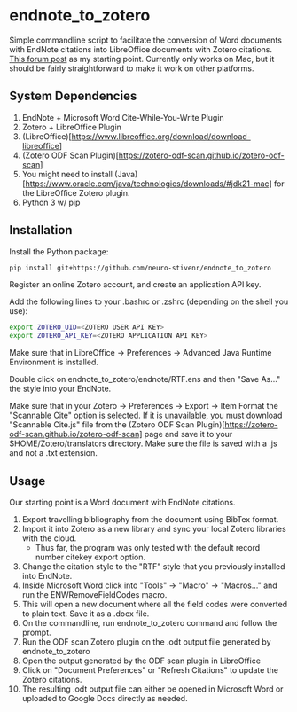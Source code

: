 # endnote_to_zotero

Simple commandline script to facilitate the conversion of Word documents with EndNote citations into LibreOffice documents with Zotero citations.
[This forum post](https://forums.zotero.org/discussion/34233/almost-convert-citations-from-endnote-to-zotero-in-word-docx) as my starting point.
Currently only works on Mac, but it should be fairly straightforward to make it work on other platforms.

## System Dependencies

1. EndNote + Microsoft Word Cite-While-You-Write Plugin
2. Zotero + LibreOffice Plugin
3. (LibreOffice)[https://www.libreoffice.org/download/download-libreoffice]
4. (Zotero ODF Scan Plugin)[https://zotero-odf-scan.github.io/zotero-odf-scan]
5. You might need to install (Java)[https://www.oracle.com/java/technologies/downloads/#jdk21-mac] for the LibreOffice Zotero plugin.
6. Python 3 w/ pip

## Installation

Install the Python package:
```bash
pip install git+https://github.com/neuro-stivenr/endnote_to_zotero
```

Register an online Zotero account, and create an application API key.

Add the following lines to your .bashrc or .zshrc (depending on the shell you use):
```bash
export ZOTERO_UID=<ZOTERO USER API KEY>
export ZOTERO_API_KEY=<ZOTERO APPLICATION API KEY>
```

Make sure that in LibreOffice -> Preferences -> Advanced
Java Runtime Environment is installed.

Double click on endnote_to_zotero/endnote/RTF.ens and then "Save As..." the style into your EndNote.

Make sure that in your Zotero -> Preferences -> Export -> Item Format
the "Scannable Cite" option is selected. If it is unavailable, you must download "Scannable Cite.js" file from
the (Zotero ODF Scan Plugin)[https://zotero-odf-scan.github.io/zotero-odf-scan] page and save it to your $HOME/Zotero/translators directory.
Make sure the file is saved with a .js and not a .txt extension.

## Usage

Our starting point is a Word document with EndNote citations.

1. Export travelling bibliography from the document using BibTex format.
2. Import it into Zotero as a new library and sync your local Zotero libraries with the cloud.
    * Thus far, the program was only tested with the default record number citekey export option.
3. Change the citation style to the "RTF" style that you previously installed into EndNote.
4. Inside Microsoft Word click into "Tools" -> "Macro" -> "Macros..." and run the ENWRemoveFieldCodes macro.
5. This will open a new document where all the field codes were converted to plain text. Save it as a .docx file.
6. On the commandline, run endnote_to_zotero command and follow the prompt.
7. Run the ODF scan Zotero plugin on the .odt output file generated by endnote_to_zotero
8. Open the output generated by the ODF scan plugin in LibreOffice
9. Click on "Document Preferences" or "Refresh Citations" to update the Zotero citations.
10. The resulting .odt output file can either be opened in Microsoft Word or uploaded to Google Docs directly as needed.


